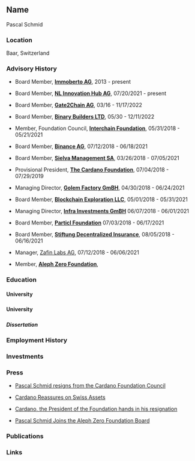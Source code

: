 
## Name

Pascal Schmid

### Location

Baar, Switzerland

### Advisory History

- Board Member, [**Immoberto AG**](), 2013 - present

- Board Member, [**NL Innovation Hub
  AG**](https://github.com/MinYan10/ICF/blob/main/people/pascal_schmid/NomoPlatform_AG.pdf), 07/20/2021 - present

- Board Member, [**Gate2Chain
  AG**](https://github.com/MinYan10/ICF/blob/main/people/pascal_schmid/Gate2Chain_AG.pdf),
  03/16 - 11/17/2022

- Board Member, [**Binary Builders
  LTD**](https://github.com/MinYan10/ICF/blob/main/people/pascal_schmid/BinaryBuilders_AG.pdf),
  05/30 - 12/11/2022

- Member, Foundation Council, [**Interchain
  Foundation**](https://interchain.io/), 05/31/2018 - 05/21/2021

- Board Member, [**Binance
  AG**](https://github.com/MinYan10/ICF/blob/main/people/pascal_schmid/Binance_AG.pdf), 07/12/2018 -
  06/18/2021

- Board Member, [**Sielva Management
  SA**](https://github.com/MinYan10/ICF/blob/main/people/pascal_schmid/Sielva%20Management%20SA.pdf), 03/26/2018 -
  07/05/2021

- Provisional President, [**The Cardano
  Foundation**](https://github.com/MinYan10/ICF/blob/main/people/pascal_schmid/Cardano_AG.pdf), 07/04/2018 - 07/29/2019

- Managing Director, [**Golem Factory
  GmBH**](https://github.com/MinYan10/ICF/blob/main/people/pascal_schmid/GolemFactory_GmbH.pdf), 04/30/2018 -
  06/24/2021

- Board Member, [**Blockchain Exploration
  LLC**](https://github.com/MinYan10/ICF/blob/main/people/pascal_schmid/BlockchainExploration_GmbH.pdf), 05/01/2018 -
  05/31/2021

- Managing Director, [**Infra Investments
  GmBH**](https://github.com/MinYan10/ICF/blob/main/people/pascal_schmid/INFRAInvestments_GmbH.pdf) 06/07/2018 -
  06/01/2021

- Board Member, [**Particl
  Foundation**](https://github.com/MinYan10/ICF/blob/main/people/pascal_schmid/Particl_Stiftung.pdf) 07/03/2018 -
  06/17/2021

- Board Member, [**Stiftung Decentralized
  Insurance**](https://github.com/MinYan10/ICF/blob/main/people/pascal_schmid/StiftungDecentralizedInsurance.pdf), 08/05/2018 -
  06/16/2021

- Manager, [Zafin Labs AG](https://github.com/MinYan10/ICF/blob/main/people/pascal_schmid/ZafinLabs_AG.pdf), 07/12/2018 - 06/06/2021

- Member, [**Aleph Zero Foundation**](https://alephzero.org/),

### Education

#### University

##### 

##### 

##### 

#### University

##### 

##### Dissertation

### Employment History

#### 

### Investments

### 

### Press

- [Pascal Schmid resigns from the Cardano Foundation
  Council](https://cardanofoundation.org/en/news/pascal-schmid-resigns-from-the-cardano-foundation-council/)

- [Cardano Reassures on Swiss
  Assets](https://www.finews.com/news/english-news/34144-cardano-foundation-funds-pascal-schmid-michael-parsons)

- [Cardano, the President of the Foundation hands in his
  resignation](https://en.cryptonomist.ch/2018/11/14/cardano-president-michael-parsons-resignation/)

- [Pascal Schmid Joins the Aleph Zero Foundation
  Board](https://alephzero.org/blog/pascal-schmid-joins-the-aleph-zero-foundation-board/)

### Publications

### Links
